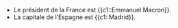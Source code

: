 - Le président de la France est {{c1::Emmanuel Macron}}.
- La capitale de l’Espagne est {{c1::Madrid}}.
